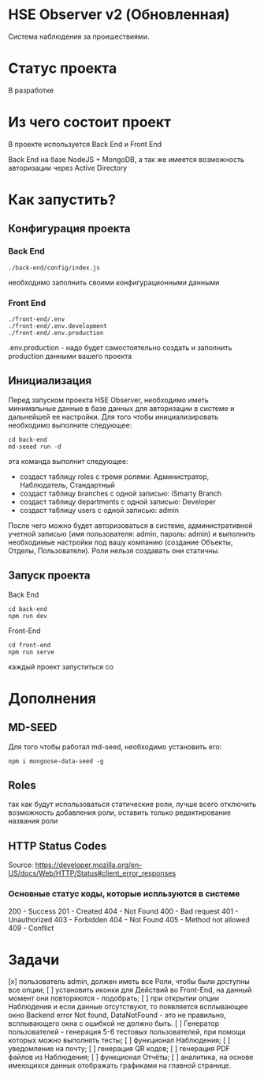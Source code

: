 # HSE Observer v2 (Обновленная)
Система наблюдения за проишествиями.

# Статус проекта

В разработке

# Из чего состоит проект

В проекте используется Back End и Front End

Back End на базе NodeJS + MongoDB, а так же имеется возможность авторизации через Active Directory


# Как запустить?

## Конфигурация проекта

### Back End
```
./back-end/config/index.js
```
необходимо заполнить своими конфигурационными данными

### Front End
```
./front-end/.env
./front-end/.env.development
./front-end/.env.production
```
.env.production - надо будет самостоятельно создать и заполнить production данными вашего проекта


## Инициализация
Перед запуском проекта HSE Observer, необходимо иметь минимальные данные в базе данных для авторизации в системе и дальнейшей ее настройки.
Для того чтобы инициализировать необходимо выполните следующее:
```
cd back-end
md-seeed run -d
```
эта команда выполнит следующее:

* создаст таблицу roles с тремя ролями: Администратор, Наблюдатель, Стандартный
* создаст таблицу branches с одной записью: iSmarty Branch
* создаст таблицу departments с одной записью: Developer
* создаст таблицу users c одной записью: admin

После чего можно будет авторизоваться в системе, административной учетной записью (имя пользователя: admin, пароль: admin) и выполнить необходимые настройки под вашу компанию (создание Объекты, Отделы, Пользователи). Роли нельзя создавать они статичны.

## Запуск проекта

Back End
```
cd back-end
npm run dev
```

Front-End
```
cd front-end
npm run serve
```

каждый проект запуститься со


# Дополнения
## MD-SEED
Для того чтобы работал md-seed, необходимо установить его:
```
npm i mongoose-data-seed -g
```

## Roles
так как будут использоваться статические роли, лучше всего отключить возможность добавления роли, оставить только редактирование названия роли


## HTTP Status Codes
Source: https://developer.mozilla.org/en-US/docs/Web/HTTP/Status#client_error_responses

### Основные статус коды, которые испльзуются в системе
200 - Success
201 - Created
404 - Not Found
400 - Bad request
401 - Unauthorized
403 - Forbidden
404 - Not Found
405 - Method not allowed
409 - Conflict


# Задачи
[x] пользователь admin, должен иметь все Роли, чтобы были доступны все опции;
[ ] установить иконки для Действий во Front-End, на данный момент они повторяются - подобрать;
[ ] при открытии опции Наблюдения и если данные отсутствуют, то появляется всплывающее окно Backend error Not found, DataNotFound - это не правильно, всплывающего окна с ошибкой не должно быть.
[ ] Генератор пользователей - генерация 5-6 тестовых пользователей, при помощи которых можно выполнять тесты;
[ ] функционал Наблюдения;
[ ] уведомление на почту;
[ ] генерация QR кодов;
[ ] генерация PDF файлов из Наблюдения;
[ ] функционал Отчёты;
[ ] аналитика, на основе имеющихся данных отображать графиками на главной странице.